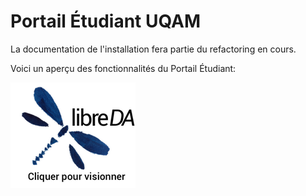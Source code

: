 # Portail Étudiant UQAM

La documentation de l'installation fera partie du refactoring en cours.

Voici un aperçu des fonctionnalités du Portail Étudiant:

[![Le Portail Étudiant](./libreDA.png#center)](https://youtu.be/qB7f17w3cXQ "Le Portail Étudiant")
